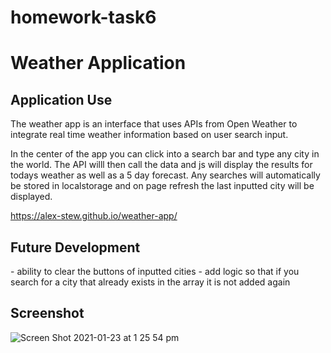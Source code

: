 # homework-task6
<h1>Weather Application</h1>

<h2>Application Use</h2>
The weather app is an interface that uses APIs from Open Weather to integrate real time weather information based on user search input. 

In the center of the app you can click into a search bar and type any city in the world. The API willl then call the data and js will display the results for todays weather as well as a 5 day forecast. Any searches will automatically be stored in localstorage and on page refresh the last inputted city will be displayed.

https://alex-stew.github.io/weather-app/

<h2>Future Development</h2>
- ability to clear the buttons of inputted cities
- add logic so that if you search for a city that already exists in the array it is not added again

<h2>Screenshot</h2>

![Screen Shot 2021-01-23 at 1 25 54 pm](https://user-images.githubusercontent.com/69836062/105566912-9b6ff400-5d7e-11eb-83f6-a995c2c35e0f.png)

